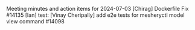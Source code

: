 Meeting minutes and action items for 2024-07-03
[Chirag]  Dockerfile Fix #14135
                    [Ian]  test: 
[Vinay Cheripally] add e2e tests for mesheryctl model view command #14098
